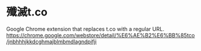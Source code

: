 # 殲滅t.co

Google Chrome extension that replaces t.co with a regular URL.  
https://chrome.google.com/webstore/detail/%E6%AE%B2%E6%BB%85tco/jnbhhhjkkdcghmajblmbmdlagndpifji
